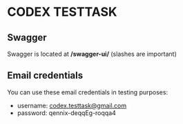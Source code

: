 # CODEX TESTTASK

## Swagger
Swagger is located at **/swagger-ui/** (slashes are important)

## Email credentials
You can use these email credentials in testing purposes:

- username: codex.testtask@gmail.com
- password: qennix-deqqEg-roqqa4